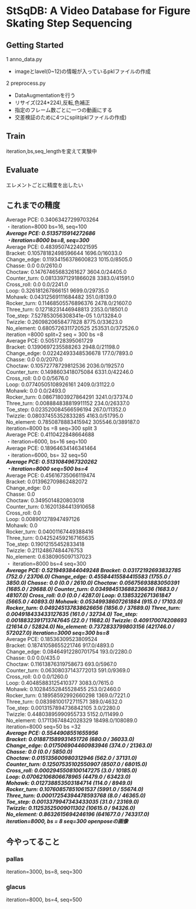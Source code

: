 # StSqDB: A Video Database for Figure Skating Step Sequencing


## Getting Started
1 anno_data.py
 * imageとlavel(0~12)の情報が入っているpklファイルの作成

2 preprocess.py
 * DataAugmentationを行う  
  * リサイズ(224*224),反転,色補正  
  * 指定のフレーム数ごとに一つの動画にする  
  * 交差検証のために4つにsplit(pklファイルの作成)


## Train
iteration,bs,seq_lengthを変えて実験中



## Evaluate
エレメントごとに精度を出したい


## これまでの精度  
Average PCE: 0.34063427299703264  
 ・iteration=8000 bs=16, seq=100  
***Average PCE: 0.5135715914272686  
 ・iteration=8000 bs=8, seq=300***  
 Average PCE: 0.48395074224021595  
Bracket: 0.10578182498596644 1696.0/16033.0  
Change_edge: 0.11934156378600823 1015.0/8505.0  
Chasse: 0.0 0.0/2610.0  
Choctaw: 0.14767465683261627 3604.0/24405.0  
Counter_turn: 0.08133971291866028 3383.0/41591.0  
Cross_roll: 0.0 0.0/2241.0  
Loop: 0.326181267866151 9699.0/29735.0  
Mohawk: 0.04312569111684482 351.0/8139.0  
Rocker_turn: 0.11468505576896376 2478.0/21607.0  
Three_turn: 0.12718231446948813 2353.0/18501.0  
Toe_step: 7.527853056308341e-05 1.0/13284.0  
Twizzle: 0.2609820658477828 8775.0/33623.0  
No_element: 0.6805726311720525 253531.0/372526.0  
iteration =8000 split=2 seq = 300 bs =8   
Average PCE: 0.5051728395061729  
Bracket: 0.1390697235588263 2948.0/21198.0  
Change_edge: 0.02242493348536678 177.0/7893.0  
Chasse: 0.0 0.0/2070.0  
Choctaw: 0.10572778729812536 2036.0/19257.0  
Counter_turn: 0.1498603418075084 6331.0/42246.0  
Cross_roll: 0.0 0.0/5676.0  
Loop: 0.07740505108926161 2409.0/31122.0  
Mohawk: 0.0 0.0/2493.0  
Rocker_turn: 0.08671803927864291 3241.0/37374.0  
Three_turn: 0.008884838819911152 234.0/26337.0  
Toe_step: 0.023520084566596194 267.0/11352.0  
Twizzle: 0.08037455352833285 4163.0/51795.0  
No_element: 0.7850878883415942 305546.0/389187.0  
iteration=8000 bs =8 seq=300 split 3  
Average PCE: 0.4110422848664688  
 ・iteration=6000, bs=16 seq=100  
Average PCE: 0.18964634146341464  
 ・iteration=6000, bs= 32 seq=50  
***Average PCE: 0.5131084967320262  
 ・iteration=8000 seq=500 bs=4***  
Average PCE: 0.45616735066119474  
Bracket: 0.013962709862482072  
Change_edge: 0.0  
Chasse: 0.0  
Choctaw: 0.3495014820803018  
Counter_turn: 0.16201384413910658  
Cross_roll: 0.0  
Loop: 0.008901278947497126  
Mohawk: 0.0  
Rocker_turn: 0.04001167449388416  
Three_turn: 0.042524592167165635  
Toe_step: 0.19012155452833418  
Twizzle: 0.21124867484476753  
No_element: 0.6380905097137023  
 ・ iteration=8000 bs=4 seq=300  
***Average PCE: 0.5219493844049248
Bracket: 0.03172192693832785 (752.0 / 23706.0)
Change_edge: 0.45584415584415583 (1755.0 / 3850.0)
Chasse: 0.0 (0.0 / 2610.0)
Choctaw: 0.05675693883050391 (1685.0 / 29688.0)
Counter_turn: 0.034984513688236636 (1683.0 / 48107.0)
Cross_roll: 0.0 (0.0 / 4287.0)
Loop: 0.1385322671361847 (5665.0 / 40893.0)
Mohawk: 0.05349938607261884 (915.0 / 17103.0)
Rocker_turn: 0.049245137838626656 (1856.0 / 37689.0)
Three_turn: 0.004918433433127635 (161.0 / 32734.0)
Toe_step: 0.0018832391713747645 (22.0 / 11682.0)
Twizzle: 0.409170074208693 (21614.0 / 52824.0)
No_element: 0.7372833799803156 (421746.0 / 572027.0)
iteration=3000 seq=300 bs=8***  
Average PCE: 0.18536309523809524  
Bracket: 0.18741058655221746 917.0/4893.0  
Change_edge: 0.08464912280701754 193.0/2280.0  
Chasse: 0.0 0.0/435.0  
Choctaw: 0.11613876319758673 693.0/5967.0  
Counter_turn: 0.06308037143772013 591.0/9369.0  
Cross_roll: 0.0 0.0/1260.0  
Loop: 0.40485883125410377 3083.0/7615.0  
Mohawk: 0.10284552845528455 253.0/2460.0  
Rocker_turn: 0.18958592992660298 1369.0/7221.0  
Three_turn: 0.08398100172711571 389.0/4632.0  
Toe_step: 0.0013157894736842105 3.0/2280.0  
Twizzle: 0.44803895990955733 5152.0/11499.0  
No_element: 0.17113674842028329 18498.0/108089.0  
iteration=8000 seq=50 bs =32  
***Average PCE: 0.5544908551655956  
Bracket: 0.018871589931451726 (680.0 / 36033.0)  
Change_edge: 0.017506904460983946 (374.0 / 21363.0)  
Chasse: 0.0 (0.0 / 5850.0)  
Choctaw: 0.015135600980312946 (562.0 / 37131.0)  
Counter_turn: 0.12507535102550907 (8507.0 / 68015.0)  
Cross_roll: 0.0002945508100147275 (3.0 / 10185.0)  
Loop: 0.07062106806678965 (4479.0 / 63423.0)  
Mohawk: 0.012738853503184714 (114.0 / 8949.0)  
Rocker_turn: 0.10760857851061537 (5991.0 / 55674.0)  
Three_turn: 0.00017254394478593768 (8.0 / 46365.0)  
Toe_step: 0.0013379947343433035 (31.0 / 23169.0)  
Twizzle: 0.11253525009011302 (10615.0 / 94326.0)  
No_element: 0.8632615694246196 (641677.0 / 743317.0)  
iteration=8000, bs = 8 seq=300 openposeの画像***






## 今やってること
### pallas
iteration=3000, bs=8, seq=300 
### glacus
iteration=8000, bs=4, seq=500 


